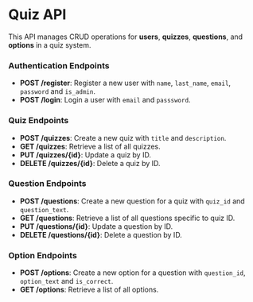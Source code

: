 # Quiz API

This API manages CRUD operations for **users**, **quizzes**, **questions**, and **options** in a quiz system.

### Authentication Endpoints

- **POST /register**: Register a new user with `name`, `last_name`, `email`, `password` and `is_admin`.
- **POST /login**: Login a user with `email` and `passsword`.

### Quiz Endpoints

- **POST /quizzes**: Create a new quiz with `title` and `description`.
- **GET /quizzes**: Retrieve a list of all quizzes.
- **PUT /quizzes/{id}**: Update a quiz by ID.
- **DELETE /quizzes/{id}**: Delete a quiz by ID.

### Question Endpoints

- **POST /questions**: Create a new question for a quiz with `quiz_id` and `question_text`.
- **GET /questions**: Retrieve a list of all questions specific to quiz ID.
- **PUT /questions/{id}**: Update a question by ID.
- **DELETE /questions/{id}**: Delete a question by ID.

### Option Endpoints

- **POST /options**: Create a new option for a question with `question_id`, `option_text` and `is_correct`.
- **GET /options**: Retrieve a list of all options.
